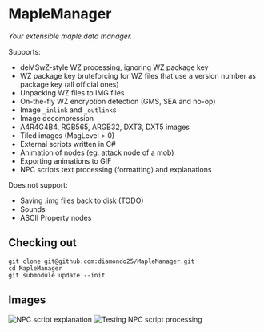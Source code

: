 # MapleManager

_Your extensible maple data manager._

Supports:
- deMSwZ-style WZ processing, ignoring WZ package key
- WZ package key bruteforcing for WZ files that use a version number as package key (all official ones)
- Unpacking WZ files to IMG files
- On-the-fly WZ encryption detection (GMS, SEA and no-op)
- Image `_inlink` and `_outlink`s
- Image decompression
- A4R4G4B4, RGB565, ARGB32, DXT3, DXT5 images
- Tiled images (MagLevel > 0)
- External scripts written in C#
- Animation of nodes (eg. attack node of a mob)
- Exporting animations to GIF
- NPC scripts text processing (formatting) and explanations

Does not support:
- Saving .img files back to disk (TODO)
- Sounds
- ASCII Property nodes

## Checking out
```
git clone git@github.com:diamondo25/MapleManager.git
cd MapleManager
git submodule update --init
```


## Images

![NPC script explanation](https://i.craftnet.nl/MapleManager_2018-05-31_21-50-39.png)
![Testing NPC script processing](https://i.craftnet.nl/MapleManager_2018-05-31_14-34-13.png)
